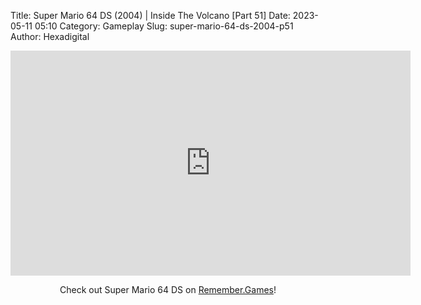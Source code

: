 Title: Super Mario 64 DS (2004) | Inside The Volcano [Part 51]
Date: 2023-05-11 05:10
Category: Gameplay
Slug: super-mario-64-ds-2004-p51
Author: Hexadigital

<center><iframe src="https://www.youtube.com/embed/l6-KJ5kymg8?feature=oembed" allow="accelerometer; autoplay; encrypted-media; gyroscope; picture-in-picture" width="640" height="360" frameborder="0"></iframe>

Check out Super Mario 64 DS on [Remember.Games](https://remember.games/game/2250/super-mario-64-ds/)!</center>